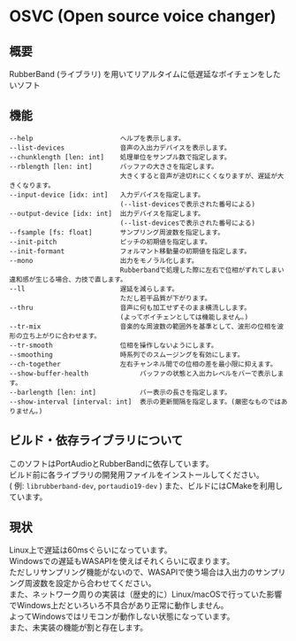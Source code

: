 # OSVC (Open source voice changer)
## 概要
RubberBand (ライブラリ) を用いてリアルタイムに低遅延なボイチェンをしたいソフト  

## 機能
```
--help                      ヘルプを表示します。  
--list-devices              音声の入出力デバイスを表示します。  
--chunklength [len: int]    処理単位をサンプル数で指定します。  
--rblength [len: int]       バッファの大きさを指定します。  
                            大きくすると音声が途切れにくくなりますが、遅延が大きくなります。  
--input-device [idx: int]   入力デバイスを指定します。  
                            (--list-devicesで表示された番号による)  
--output-device [idx: int]  出力デバイスを指定します。  
                            (--list-devicesで表示された番号による)  
--fsample [fs: float]       サンプリング周波数を指定します。  
--init-pitch                ピッチの初期値を指定します。  
--init-formant              フォルマント移動量の初期値を指定します。  
--mono                      出力をモノラル化します。  
                            Rubberbandで処理した際に左右で位相がずれてしまい違和感が生じる場合、力技で直します。  
--ll                        遅延を減らします。  
                            ただし若干品質が下がります。  
--thru                      音声に何も加工せずそのまま横流しします。  
                            (よってボイチェンとしては機能しません。)  
--tr-mix                    音楽的な周波数の範囲外を基準として、波形の位相を波形の立ち上がりに合わせます。  
--tr-smooth                 位相を操作しないようにします。  
--smoothing                 時系列でのスムージングを有効にします。  
--ch-together               左右チャンネル間での位相の差を最小限に抑えます。  
--show-buffer-health             バッファの状態と入出力レベルをバーで表示します。  
--barlength [len: int]           バー表示の長さを指定します。  
--show-interval [interval: int]  表示の更新間隔を指定します。(厳密なものではありません。)  
```

## ビルド・依存ライブラリについて
このソフトはPortAudioとRubberBandに依存しています。  
ビルド前に各ライブラリの開発用ファイルをインストールしてください。  
( 例: `librubberband-dev`, `portaudio19-dev` )
また、ビルドにはCMakeを利用しています。  

## 現状
Linux上で遅延は60msぐらいになっています。  
Windowsでの遅延もWASAPIを使えばそれくらいに収まります。  
ただしリサンプリング機能がないので、WASAPIで使う場合は入出力のサンプリング周波数を設定から合わせてください。  
また、ネットワーク周りの実装は（歴史的に）Linux/macOSで行っていた影響でWindows上だといろいろ不具合があり正常に動作しません。  
よってWindowsではリモコンが動作しない状態になっています。  
また、未実装の機能が割と存在します。  
